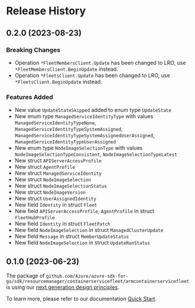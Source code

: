 # Release History

## 0.2.0 (2023-08-23)
### Breaking Changes

- Operation `*FleetMembersClient.Update` has been changed to LRO, use `*FleetMembersClient.BeginUpdate` instead.
- Operation `*FleetsClient.Update` has been changed to LRO, use `*FleetsClient.BeginUpdate` instead.

### Features Added

- New value `UpdateStateSkipped` added to enum type `UpdateState`
- New enum type `ManagedServiceIdentityType` with values `ManagedServiceIdentityTypeNone`, `ManagedServiceIdentityTypeSystemAssigned`, `ManagedServiceIdentityTypeSystemAssignedUserAssigned`, `ManagedServiceIdentityTypeUserAssigned`
- New enum type `NodeImageSelectionType` with values `NodeImageSelectionTypeConsistent`, `NodeImageSelectionTypeLatest`
- New struct `APIServerAccessProfile`
- New struct `AgentProfile`
- New struct `ManagedServiceIdentity`
- New struct `NodeImageSelection`
- New struct `NodeImageSelectionStatus`
- New struct `NodeImageVersion`
- New struct `UserAssignedIdentity`
- New field `Identity` in struct `Fleet`
- New field `APIServerAccessProfile`, `AgentProfile` in struct `FleetHubProfile`
- New field `Identity` in struct `FleetPatch`
- New field `NodeImageSelection` in struct `ManagedClusterUpdate`
- New field `Message` in struct `MemberUpdateStatus`
- New field `NodeImageSelection` in struct `UpdateRunStatus`


## 0.1.0 (2023-06-23)

The package of `github.com/Azure/azure-sdk-for-go/sdk/resourcemanager/containerservicefleet/armcontainerservicefleet` is using our [next generation design principles](https://azure.github.io/azure-sdk/general_introduction.html).

To learn more, please refer to our documentation [Quick Start](https://aka.ms/azsdk/go/mgmt).